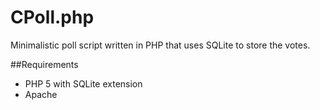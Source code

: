 CPoll.php
=========

Minimalistic poll script written in PHP that uses SQLite to store the votes.

##Requirements

* PHP 5 with SQLite extension
* Apache
